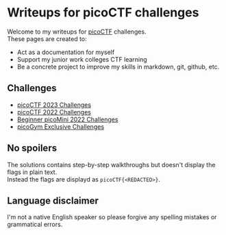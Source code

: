 # Writeups for picoCTF challenges

Welcome to my writeups for [picoCTF](https://play.picoctf.org/login) challenges.  
These pages are created to:
* Act as a documentation for myself
* Support my junior work colleges CTF learning
* Be a concrete project to improve my skills in markdown, git, github, etc.

## Challenges

- [picoCTF 2023 Challenges](picoCTF_2023/README.md)
- [picoCTF 2022 Challenges](picoCTF_2022/README.md)
- [Beginner picoMini 2022 Challenges](Beginner_picoMini_2022/README.md)
- [picoGym Exclusive Challenges](picoGym_Exclusive/README.md)
  
## No spoilers

The solutions contains step-by-step walkthroughs but doesn't display the flags in plain text.  
Instead the flags are displayd as `picoCTF{<REDACTED>}`.

## Language disclaimer

I'm not a native English speaker so please forgive any spelling mistakes or grammatical errors.
 